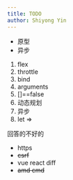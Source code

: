 ```yaml
---
title: TODO
author: Shiyong Yin
---
```


- 原型
- 异步

1. flex
2. throttle
3. bind
4. arguments
5. []==false
6. 动态规划
7. 异步
8. let =>

回答的不好的
- https
- ~~csrf~~
- vue react diff
- ~~amd cmd~~
